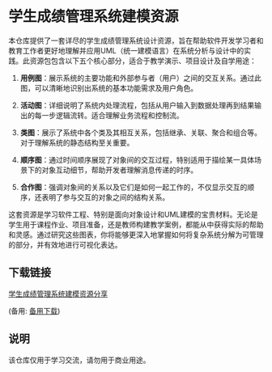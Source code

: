 # 学生成绩管理系统建模资源

本仓库提供了一套详尽的学生成绩管理系统设计资源，旨在帮助软件开发学习者和教育工作者更好地理解并应用UML（统一建模语言）在系统分析与设计中的实践。此资源包包含以下五个核心部分，适合于教学演示、项目设计及自学用途：

1. **用例图**：展示系统的主要功能和外部参与者（用户）之间的交互关系。通过此图，可以清晰地识别出系统的基本功能需求及用户角色。

2. **活动图**：详细说明了系统内处理流程，包括从用户输入到数据处理再到结果输出的每一步逻辑流转。适合理解业务流程和控制流。

3. **类图**：展示了系统中各个类及其相互关系，包括继承、关联、聚合和组合等。对于理解系统的静态结构至关重要。

4. **顺序图**：通过时间顺序展现了对象间的交互过程，特别适用于描绘某一具体场景下的对象互动细节，帮助开发者理解消息传递的时序。

5. **合作图**：强调对象间的关系以及它们是如何一起工作的，不仅显示交互的顺序，还表明了参与交互的对象之间的结构关系。

这套资源是学习软件工程、特别是面向对象设计和UML建模的宝贵材料。无论是学生用于课程作业、项目准备，还是教师构建教学案例，都能从中获得实际的帮助和灵感。通过研究这些图表，你将能够更深入地掌握如何将复杂系统分解为可管理的部分，并有效地进行可视化表达。

## 下载链接
[学生成绩管理系统建模资源分享](https://pan.quark.cn/s/0c3bd638d34c) 

(备用: [备用下载](https://pan.baidu.com/s/1MoUvQW4oB6qDA5CpUkzsfQ?pwd=1234))

## 说明

该仓库仅用于学习交流，请勿用于商业用途。
